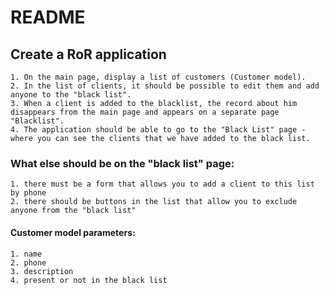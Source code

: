 # README

## Create a RoR application
    1. On the main page, display a list of customers (Customer model).
    2. In the list of clients, it should be possible to edit them and add anyone to the "black list".
    3. When a client is added to the blacklist, the record about him disappears from the main page and appears on a separate page "Blacklist".
    4. The application should be able to go to the "Black List" page - where you can see the clients that we have added to the black list.

### What else should be on the "black list" page:
    1. there must be a form that allows you to add a client to this list by phone
    2. there should be buttons in the list that allow you to exclude anyone from the "black list"

#### Customer model parameters:
    1. name
    2. phone
    3. description
    4. present or not in the black list
